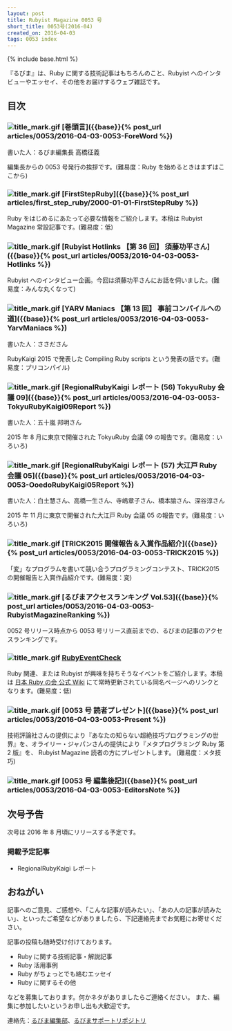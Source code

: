 ```yaml
---
layout: post
title: Rubyist Magazine 0053 号
short_title: 0053号(2016-04)
created_on: 2016-04-03
tags: 0053 index
---
```

{% include base.html %}


『るびま』は、Ruby に関する技術記事はもちろんのこと、Rubyist へのインタビューやエッセイ、その他をお届けするウェブ雑誌です。

## 目次

### ![title_mark.gif]({{base}}{{site.baseurl}}/images/title_mark.gif) [巻頭言]({{base}}{% post_url articles/0053/2016-04-03-0053-ForeWord %})

書いた人：るびま編集長 高橋征義

編集長からの 0053 号発行の挨拶です。(難易度：Ruby を始めるときはまずはここから)

### ![title_mark.gif]({{base}}{{site.baseurl}}/images/title_mark.gif) [FirstStepRuby]({{base}}{% post_url articles/first_step_ruby/2000-01-01-FirstStepRuby %})

Ruby をはじめるにあたって必要な情報をご紹介します。本稿は Rubyist Magazine 常設記事です。(難易度：低)

### ![title_mark.gif]({{base}}{{site.baseurl}}/images/title_mark.gif) [Rubyist Hotlinks 【第 36 回】 須藤功平さん]({{base}}{% post_url articles/0053/2016-04-03-0053-Hotlinks %})

Rubyist へのインタビュー企画。今回は須藤功平さんにお話を伺いました。(難易度：みんな丸くなって)

### ![title_mark.gif]({{base}}{{site.baseurl}}/images/title_mark.gif) [YARV Maniacs 【第 13 回】 事前コンパイルへの道]({{base}}{% post_url articles/0053/2016-04-03-0053-YarvManiacs %})

書いた人：ささださん

RubyKaigi 2015 で発表した Compiling Ruby scripts という発表の話です。(難易度：プリコンパイル)

### ![title_mark.gif]({{base}}{{site.baseurl}}/images/title_mark.gif) [RegionalRubyKaigi レポート (56) TokyuRuby 会議 09]({{base}}{% post_url articles/0053/2016-04-03-0053-TokyuRubyKaigi09Report %})

書いた人：五十嵐 邦明さん

2015 年 8 月に東京で開催された TokyuRuby 会議 09 の報告です。(難易度：いろいろ)

### ![title_mark.gif]({{base}}{{site.baseurl}}/images/title_mark.gif) [RegionalRubyKaigi レポート (57) 大江戸 Ruby 会議 05]({{base}}{% post_url articles/0053/2016-04-03-0053-OoedoRubyKaigi05Report %})

書いた人：白土慧さん、高橋一生さん、寺嶋章子さん、橋本諭さん、深谷淳さん

2015 年 11 月に東京で開催された大江戸 Ruby 会議 05 の報告です。(難易度：いろいろ)

### ![title_mark.gif]({{base}}{{site.baseurl}}/images/title_mark.gif) [TRICK2015 開催報告＆入賞作品紹介]({{base}}{% post_url articles/0053/2016-04-03-0053-TRICK2015 %})

「変」なプログラムを書いて競い合うプログラミングコンテスト、TRICK2015の開催報告と入賞作品紹介です。(難易度：変)

### ![title_mark.gif]({{base}}{{site.baseurl}}/images/title_mark.gif) [るびまアクセスランキング Vol.53]({{base}}{% post_url articles/0053/2016-04-03-0053-RubyistMagazineRanking %})

0052 号リリース時点から 0053 号リリース直前までの、るびまの記事のアクセスランキングです。

### ![title_mark.gif]({{base}}{{site.baseurl}}/images/title_mark.gif) [RubyEventCheck](https://github.com/ruby-no-kai/official/wiki/RubyEventCheck)

Ruby 関連、または Rubyist が興味を持ちそうなイベントをご紹介します。本稿は [日本 Ruby の会 公式 Wiki](https://github.com/ruby-no-kai/official/wiki) にて常時更新されている同名ページへのリンクとなります。(難易度：低)

### ![title_mark.gif]({{base}}{{site.baseurl}}/images/title_mark.gif) [0053 号 読者プレゼント]({{base}}{% post_url articles/0053/2016-04-03-0053-Present %})

技術評論社さんの提供により『あなたの知らない超絶技巧プログラミングの世界』を、オライリー・ジャパンさんの提供により『メタプログラミング Ruby 第 2 版』を、 Rubyist Magazine 読者の方にプレゼントします。 (難易度：メタ技巧)

### ![title_mark.gif]({{base}}{{site.baseurl}}/images/title_mark.gif) [0053 号 編集後記]({{base}}{% post_url articles/0053/2016-04-03-0053-EditorsNote %})

## 次号予告

次号は 2016 年 8 月頃にリリースする予定です。

### 掲載予定記事

* RegionalRubyKaigi レポート


## おねがい

記事へのご意見、ご感想や、「こんな記事が読みたい」、「あの人の記事が読みたい」、といったご希望などがありましたら、下記連絡先までお気軽にお寄せください。

記事の投稿も随時受け付けております。

* Ruby に関する技術記事・解説記事
* Ruby 活用事例
* Ruby がちょっとでも絡むエッセイ
* Ruby に関するその他


などを募集しております。何かネタがありましたらご連絡ください。
また、編集に参加したいというお申し出も大歓迎です。

連絡先：[るびま編集部](mailto:magazine@ruby-no-kai.org)、[るびまサポートリポジトリ](https://github.com/rubima/rubima-support)



